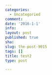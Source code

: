 ```yaml
---
categories:
  - Uncategoried
comment: 
date: '2016-1-1'
info: 
layout: post
published: true
sha: 
slug: the-post-9015
tags: []
title: test2
type: post

---
```

